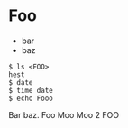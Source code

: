 # Foo

* bar
* baz

```console
$ ls <FOO>
hest
$ date
$ time date
$ echo Fooo
```
Bar baz.
Foo
Moo
Moo 2
FOO

